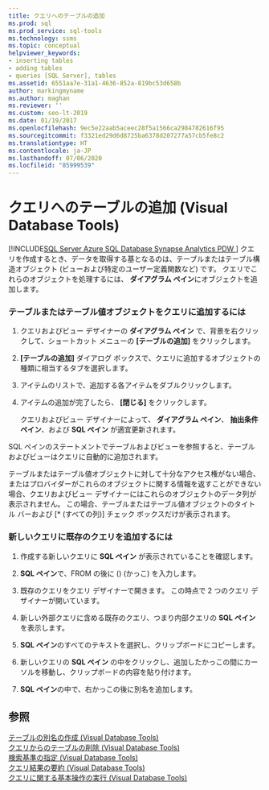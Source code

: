 ```yaml
---
title: クエリへのテーブルの追加
ms.prod: sql
ms.prod_service: sql-tools
ms.technology: ssms
ms.topic: conceptual
helpviewer_keywords:
- inserting tables
- adding tables
- queries [SQL Server], tables
ms.assetid: 6551aa7e-31a1-4636-852a-819bc53d658b
author: markingmyname
ms.author: maghan
ms.reviewer: ''
ms.custom: seo-lt-2019
ms.date: 01/19/2017
ms.openlocfilehash: 9ec5e22aab5aceec28f5a1566ca2984782616f95
ms.sourcegitcommit: f3321ed29d6d8725ba6378d207277a57cb5fe8c2
ms.translationtype: HT
ms.contentlocale: ja-JP
ms.lasthandoff: 07/06/2020
ms.locfileid: "85999539"
---
```

# <a name="add-tables-to-queries-visual-database-tools"></a>クエリへのテーブルの追加 (Visual Database Tools)

[!INCLUDE[SQL Server Azure SQL Database Synapse Analytics PDW ](../../includes/applies-to-version/sql-asdb-asdbmi-asa-pdw.md)]
クエリを作成するとき、データを取得する基となるのは、テーブルまたはテーブル構造オブジェクト (ビューおよび特定のユーザー定義関数など) です。 クエリでこれらのオブジェクトを処理するには、 **ダイアグラム ペイン**にオブジェクトを追加します。  
  
### <a name="to-add-a-table-or-table-valued-object-to-a-query"></a>テーブルまたはテーブル値オブジェクトをクエリに追加するには  
  
1.  クエリおよびビュー デザイナーの **ダイアグラム ペイン** で、背景を右クリックして、ショートカット メニューの **[テーブルの追加]** をクリックします。  
  
2.  **[テーブルの追加]** ダイアログ ボックスで、クエリに追加するオブジェクトの種類に相当するタブを選択します。  
  
3.  アイテムのリストで、追加する各アイテムをダブルクリックします。  
  
4.  アイテムの追加が完了したら、 **[閉じる]** をクリックします。  
  
    クエリおよびビュー デザイナーによって、 **ダイアグラム ペイン**、 **抽出条件ペイン**、および **SQL ペイン** が適宜更新されます。  
  
SQL ペインのステートメントでテーブルおよびビューを参照すると、テーブルおよびビューはクエリに自動的に追加されます。  
  
テーブルまたはテーブル値オブジェクトに対して十分なアクセス権がない場合、またはプロバイダーがこれらのオブジェクトに関する情報を返すことができない場合、クエリおよびビュー デザイナーにはこれらのオブジェクトのデータ列が表示されません。 この場合、テーブルまたはテーブル値オブジェクトのタイトル バーおよび [* (すべての列)] チェック ボックスだけが表示されます。  
  
### <a name="to-add-an-existing-query-to-a-new-query"></a>新しいクエリに既存のクエリを追加するには  
  
1.  作成する新しいクエリに **SQL ペイン** が表示されていることを確認します。  
  
2.  **SQL ペイン**で、FROM の後に () (かっこ) を入力します。  
  
3.  既存のクエリをクエリ デザイナーで開きます。 この時点で 2 つのクエリ デザイナーが開いています。  
  
4.  新しい外部クエリに含める既存のクエリ、つまり内部クエリの **SQL ペイン** を表示します。  
  
5.  **SQL ペイン**のすべてのテキストを選択し、クリップボードにコピーします。  
  
6.  新しいクエリの **SQL ペイン** の中をクリックし、追加したかっこの間にカーソルを移動し、クリップボードの内容を貼り付けます。  
  
7.  **SQL ペイン**の中で、右かっこの後に別名を追加します。  
  
## <a name="see-also"></a>参照  
[テーブルの別名の作成 (Visual Database Tools)](../../ssms/visual-db-tools/create-table-aliases-visual-database-tools.md)  
[クエリからのテーブルの削除 (Visual Database Tools)](../../ssms/visual-db-tools/remove-tables-from-queries-visual-database-tools.md)  
[検索基準の指定 (Visual Database Tools)](../../ssms/visual-db-tools/specify-search-criteria-visual-database-tools.md)  
[クエリ結果の要約 (Visual Database Tools)](../../ssms/visual-db-tools/summarize-query-results-visual-database-tools.md)  
[クエリに関する基本操作の実行 (Visual Database Tools)](../../ssms/visual-db-tools/perform-basic-operations-with-queries-visual-database-tools.md)  
  
